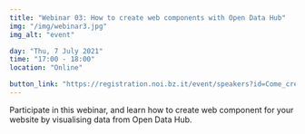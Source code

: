 ```yaml
---
title: "Webinar 03: How to create web components with Open Data Hub"
img: "/img/webinar3.jpg"
img_alt: "event"

day: "Thu, 7 July 2021"
time: "17:00 - 18:00"
location: "Online"

button_link: "https://registration.noi.bz.it/event/speakers?id=Come_creare_componenti_web_con_Open_Data_Hub2965553852"
---
```


Participate in this webinar, and learn how to create web component for your website by visualising data from Open Data Hub.